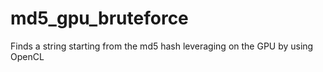 # md5_gpu_bruteforce
Finds a string starting from the md5 hash leveraging on the GPU by using OpenCL
